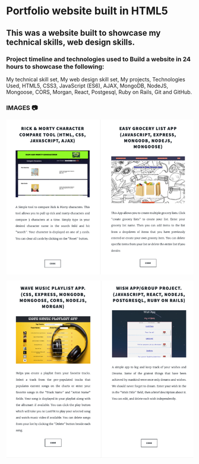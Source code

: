 # Portfolio website built in HTML5

## This was a website built to showcase my technical skills, web design skills.

### Project timeline and technologies used to Build a website in 24 hours to showcase the following:

My technical skill set,
My web design skill set,
My projects,
Technologies Used,
HTML5,
CSS3,
JavaScript (ES6),
AJAX,
MongoDB,
NodeJS,
Mongoose,
CORS,
Morgan,
React,
Postgesql,
Ruby on Rails,
Git and
GitHub.

### IMAGES 📷

![](./images/portfolio1.png)

![](./images/portfolio2.png)